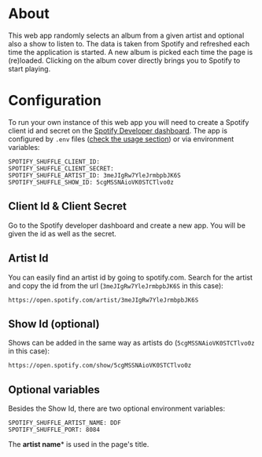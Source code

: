 About
=====
This web app randomly selects an album from a given artist and optional also a show to listen to. The data is taken from Spotify and refreshed each time the application is started. A new album is picked each time the page is (re)loaded. Clicking on the album cover directly brings you to Spotify to start playing. 

Configuration
=============
To run your own instance of this web app you will need to create a Spotify client id and secret on the [Spotify Developer dashboard](https://developer.spotify.com/dashboard/).
The app is configured by `.env` files ([check the usage section](https://www.npmjs.com/package/dotenv)) or via environment variables:
```
SPOTIFY_SHUFFLE_CLIENT_ID: 
SPOTIFY_SHUFFLE_CLIENT_SECRET: 
SPOTIFY_SHUFFLE_ARTIST_ID: 3meJIgRw7YleJrmbpbJK6S
SPOTIFY_SHUFFLE_SHOW_ID: 5cgMSSNAioVK0STCTlvo0z
```

Client Id & Client Secret
-------------------------
Go to the Spotify developer dashboard and create a new app. You will be given the id as well as the secret.

Artist Id
---------
You can easily find an artist id by going to spotify.com. Search for the artist and copy the id from the url (`3meJIgRw7YleJrmbpbJK6S` in this case):
```
https://open.spotify.com/artist/3meJIgRw7YleJrmbpbJK6S
```

Show Id (optional)
---------
Shows can be added in the same way as artists do (`5cgMSSNAioVK0STCTlvo0z` in this case):
```
https://open.spotify.com/show/5cgMSSNAioVK0STCTlvo0z
```

Optional variables
------------------
Besides the Show Id, there are two optional environment variables:
```
SPOTIFY_SHUFFLE_ARTIST_NAME: DDF
SPOTIFY_SHUFFLE_PORT: 8084
```

The **artist name*** is used in the page's title.
